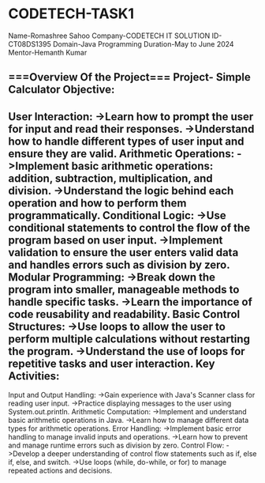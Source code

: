 # CODETECH-TASK1

Name-Romashree Sahoo
Company-CODETECH IT SOLUTION
ID-CT08DS1395
Domain-Java Programming
Duration-May to June 2024
Mentor-Hemanth Kumar

===Overview Of the Project===
Project- Simple Calculator
Objective:
----------
User Interaction:
->Learn how to prompt the user for input and read their responses.
->Understand how to handle different types of user input and ensure they are valid.
Arithmetic Operations:
->Implement basic arithmetic operations: addition, subtraction, multiplication, and division.
->Understand the logic behind each operation and how to perform them programmatically.
Conditional Logic:
->Use conditional statements to control the flow of the program based on user input.
->Implement validation to ensure the user enters valid data and handles errors such as division by zero.
Modular Programming:
->Break down the program into smaller, manageable methods to handle specific tasks.
->Learn the importance of code reusability and readability.
Basic Control Structures:
->Use loops to allow the user to perform multiple calculations without restarting the program.
->Understand the use of loops for repetitive tasks and user interaction.
Key Activities:
--------------
Input and Output Handling:
->Gain experience with Java's Scanner class for reading user input.
->Practice displaying messages to the user using System.out.println.
Arithmetic Computation:
->Implement and understand basic arithmetic operations in Java.
->Learn how to manage different data types for arithmetic operations.
Error Handling:
->Implement basic error handling to manage invalid inputs and operations.
->Learn how to prevent and manage runtime errors such as division by zero.
Control Flow:
->Develop a deeper understanding of control flow statements such as if, else if, else, and switch.
->Use loops (while, do-while, or for) to manage repeated actions and decisions.
